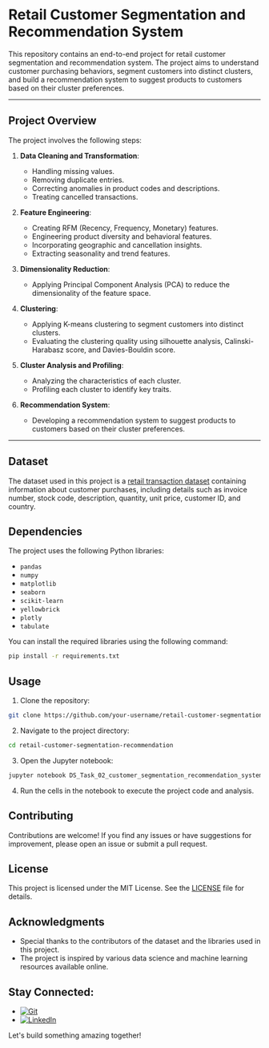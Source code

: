 # Retail Customer Segmentation and Recommendation System

This repository contains an end-to-end project for retail customer segmentation and recommendation system. The project aims to understand customer purchasing behaviors, segment customers into distinct clusters, and build a recommendation system to suggest products to customers based on their cluster preferences.

---
## Project Overview

The project involves the following steps:

1. **Data Cleaning and Transformation**:
   - Handling missing values.
   - Removing duplicate entries.
   - Correcting anomalies in product codes and descriptions.
   - Treating cancelled transactions.

2. **Feature Engineering**:
   - Creating RFM (Recency, Frequency, Monetary) features.
   - Engineering product diversity and behavioral features.
   - Incorporating geographic and cancellation insights.
   - Extracting seasonality and trend features.

3. **Dimensionality Reduction**:
   - Applying Principal Component Analysis (PCA) to reduce the dimensionality of the feature space.

4. **Clustering**:
   - Applying K-means clustering to segment customers into distinct clusters.
   - Evaluating the clustering quality using silhouette analysis, Calinski-Harabasz score, and Davies-Bouldin score.

5. **Cluster Analysis and Profiling**:
   - Analyzing the characteristics of each cluster.
   - Profiling each cluster to identify key traits.

6. **Recommendation System**:
   - Developing a recommendation system to suggest products to customers based on their cluster preferences.
---

## Dataset

The dataset used in this project is a [retail transaction dataset](https://archive.ics.uci.edu/dataset/352/online+retail) containing information about customer purchases, including details such as invoice number, stock code, description, quantity, unit price, customer ID, and country.

## Dependencies

The project uses the following Python libraries:

- `pandas`
- `numpy`
- `matplotlib`
- `seaborn`
- `scikit-learn`
- `yellowbrick`
- `plotly`
- `tabulate`

You can install the required libraries using the following command:

```bash
pip install -r requirements.txt
```

## Usage

1. Clone the repository:

```bash
git clone https://github.com/your-username/retail-customer-segmentation-recommendation.git
```

2. Navigate to the project directory:

```bash
cd retail-customer-segmentation-recommendation
```

3. Open the Jupyter notebook:

```bash
jupyter notebook DS_Task_02_customer_segmentation_recommendation_system.ipynb
```

4. Run the cells in the notebook to execute the project code and analysis.

## Contributing

Contributions are welcome! If you find any issues or have suggestions for improvement, please open an issue or submit a pull request.

## License

This project is licensed under the MIT License. See the [LICENSE](LICENSE) file for details.

## Acknowledgments

- Special thanks to the contributors of the dataset and the libraries used in this project.
- The project is inspired by various data science and machine learning resources available online.

## Stay Connected:
 * [![Git](https://img.shields.io/badge/Git-F05032?logo=git&logoColor=fff)](https://www.github.com/palakgandhi98)
 * [![LinkedIn](https://img.shields.io/badge/Linkedin-%230077B5.svg?logo=linkedin&logoColor=white)](https://www.linkedin.com/in/palakgandhi98)

Let's build something amazing together!